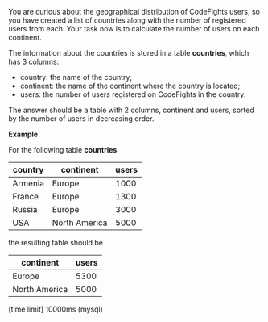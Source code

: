 You are curious about the geographical distribution of CodeFights users, so you have created a list of countries along with the number of registered users from each. Your task now is to calculate the number of users on each continent.

The information about the countries is stored in a table __countries__, which has 3 columns:

* country: the name of the country;
* continent: the name of the continent where the country is located;
* users: the number of users registered on CodeFights in the country.

The answer should be a table with 2 columns, continent and users, sorted by the number of users in decreasing order.

__Example__

For the following table __countries__

|country	|continent|users|
|---|---|---|
|Armenia	|Europe	|1000|
|France|	Europe	|1300|
|Russia	|Europe	|3000|
|USA|	North America|	5000|

the resulting table should be

|continent|	users|
|---|---|
|Europe|	5300|
|North America	|5000|

[time limit] 10000ms (mysql)